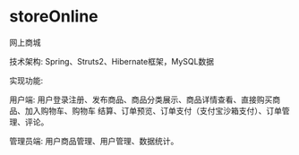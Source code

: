 # storeOnline
网上商城


技术架构:
Spring、Struts2、Hibernate框架，MySQL数据


实现功能:


用户端: 用户登录注册、发布商品、商品分类展示、商品详情查看、直接购买商品、加入购物车、购物车
结算、订单预览、订单支付（支付宝沙箱支付）、订单管理、评论。


管理员端: 用户商品管理、用户管理、数据统计。
